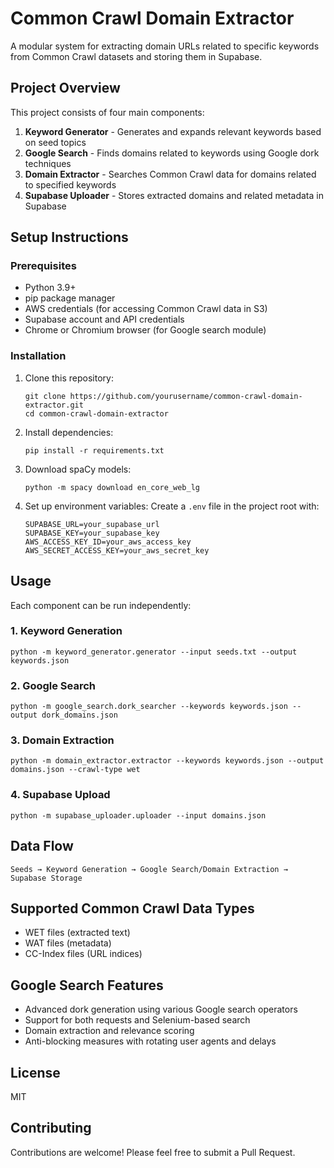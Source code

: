 # Common Crawl Domain Extractor

A modular system for extracting domain URLs related to specific keywords from Common Crawl datasets and storing them in Supabase.

## Project Overview

This project consists of four main components:

1. **Keyword Generator** - Generates and expands relevant keywords based on seed topics
2. **Google Search** - Finds domains related to keywords using Google dork techniques
3. **Domain Extractor** - Searches Common Crawl data for domains related to specified keywords
4. **Supabase Uploader** - Stores extracted domains and related metadata in Supabase

## Setup Instructions

### Prerequisites

- Python 3.9+
- pip package manager
- AWS credentials (for accessing Common Crawl data in S3)
- Supabase account and API credentials
- Chrome or Chromium browser (for Google search module)

### Installation

1. Clone this repository:
   ```
   git clone https://github.com/yourusername/common-crawl-domain-extractor.git
   cd common-crawl-domain-extractor
   ```

2. Install dependencies:
   ```
   pip install -r requirements.txt
   ```

3. Download spaCy models:
   ```
   python -m spacy download en_core_web_lg
   ```

4. Set up environment variables:
   Create a `.env` file in the project root with:
   ```
   SUPABASE_URL=your_supabase_url
   SUPABASE_KEY=your_supabase_key
   AWS_ACCESS_KEY_ID=your_aws_access_key
   AWS_SECRET_ACCESS_KEY=your_aws_secret_key
   ```

## Usage

Each component can be run independently:

### 1. Keyword Generation

```
python -m keyword_generator.generator --input seeds.txt --output keywords.json
```

### 2. Google Search

```
python -m google_search.dork_searcher --keywords keywords.json --output dork_domains.json
```

### 3. Domain Extraction

```
python -m domain_extractor.extractor --keywords keywords.json --output domains.json --crawl-type wet
```

### 4. Supabase Upload

```
python -m supabase_uploader.uploader --input domains.json
```

## Data Flow

```
Seeds → Keyword Generation → Google Search/Domain Extraction → Supabase Storage
```

## Supported Common Crawl Data Types

- WET files (extracted text)
- WAT files (metadata)
- CC-Index files (URL indices)

## Google Search Features

- Advanced dork generation using various Google search operators
- Support for both requests and Selenium-based search
- Domain extraction and relevance scoring
- Anti-blocking measures with rotating user agents and delays

## License

MIT

## Contributing

Contributions are welcome! Please feel free to submit a Pull Request. 